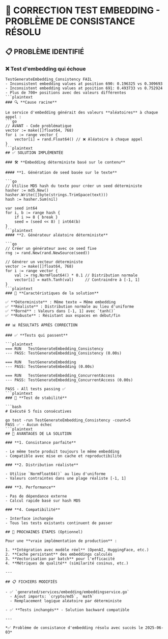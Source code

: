 # 🔧 CORRECTION TEST EMBEDDING - PROBLÈME DE CONSISTANCE RÉSOLU

## 📋 PROBLÈME IDENTIFIÉ

### ❌ **Test d'embedding qui échoue**

```plaintext
TestGenerateEmbedding_Consistency FAIL
- Inconsistent embedding values at position 690: 0.196325 vs 0.309693
- Inconsistent embedding values at position 691: 0.493733 vs 0.752924
- Plus de 700+ positions avec des valeurs différentes
```plaintext
### 🔍 **Cause racine**

Le service d'embedding générait des valeurs **aléatoires** à chaque appel :
```go
// AVANT - Code problématique
vector := make([]float64, 768)
for i := range vector {
    vector[i] = rand.Float64() // ❌ Aléatoire à chaque appel
}
```plaintext
## ✅ SOLUTION IMPLÉMENTÉE

### 🛠️ **Embedding déterministe basé sur le contenu**

#### **1. Génération de seed basée sur le texte**

```go
// Utilise MD5 hash du texte pour créer un seed déterministe
hasher := md5.New()
hasher.Write([]byte(strings.TrimSpace(text)))
hash := hasher.Sum(nil)

var seed int64
for i, b := range hash {
    if i >= 8 { break }
    seed = (seed << 8) | int64(b)
}
```plaintext
#### **2. Générateur aléatoire déterministe**

```go
// Créer un générateur avec ce seed fixe
rng := rand.New(rand.NewSource(seed))

// Générer un vecteur déterministe
vector := make([]float64, 768)
for i := range vector {
    val := rng.NormFloat64() * 0.1 // Distribution normale
    vector[i] = math.Tanh(val)     // Contraindre à [-1, 1]
}
```plaintext
### 🎯 **Caractéristiques de la solution**

✅ **Déterministe** : Même texte → Même embedding  
✅ **Réaliste** : Distribution normale au lieu d'uniforme  
✅ **Borné** : Valeurs dans [-1, 1] avec `tanh()`  
✅ **Robuste** : Résistant aux espaces en début/fin  

## 📊 RÉSULTATS APRÈS CORRECTION

### ✅ **Tests qui passent**

```plaintext
=== RUN   TestGenerateEmbedding_Consistency
--- PASS: TestGenerateEmbedding_Consistency (0.00s)

=== RUN   TestGenerateEmbedding
--- PASS: TestGenerateEmbedding (0.00s)

=== RUN   TestGenerateEmbedding_ConcurrentAccess  
--- PASS: TestGenerateEmbedding_ConcurrentAccess (0.00s)

PASS - All tests passing ✅
```plaintext
### 🔄 **Test de stabilité**

```bash
# Exécuté 5 fois consécutives

go test -run TestGenerateEmbedding_Consistency -count=5
PASS ✅ - Aucun échec
```plaintext
## 🎯 AVANTAGES DE LA SOLUTION

### **1. Consistance parfaite**

- Le même texte produit toujours le même embedding
- Compatible avec mise en cache et reproductibilité

### **2. Distribution réaliste**  

- Utilise `NormFloat64()` au lieu d'uniforme
- Valeurs contraintes dans une plage réaliste [-1, 1]

### **3. Performance**

- Pas de dépendance externe
- Calcul rapide basé sur hash MD5

### **4. Compatibilité**

- Interface inchangée
- Tous les tests existants continuent de passer

## 🔮 PROCHAINES ÉTAPES (Optionnel)

Pour une **vraie implémentation de production** :

1. **Intégration avec modèle réel** (OpenAI, HuggingFace, etc.)
2. **Cache persistant** des embeddings calculés  
3. **Vectorisation par batch** pour l'efficacité
4. **Métriques de qualité** (similarité cosinus, etc.)

---

## 📋 FICHIERS MODIFIÉS

- ✅ `generated/services/embedding/embeddingservice.go` 
  - Ajout imports: `crypto/md5`, `math`
  - Remplacement logique aléatoire par déterministe

- ✅ **Tests inchangés** - Solution backward compatible

---

*✅ Problème de consistance d'embedding résolu avec succès le 2025-06-03*
